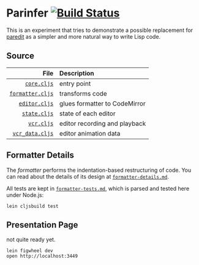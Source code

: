 # Parinfer [![Build Status](https://travis-ci.org/shaunlebron/parinfer.svg?branch=master)](https://travis-ci.org/shaunlebron/parinfer)

This is an experiment that tries to demonstrate a possible replacement for
[paredit] as a simpler and more natural way to write Lisp code.

[paredit]:http://danmidwood.com/content/2014/11/21/animated-paredit.html

## Source

| File  | Description  |
|------:|:-------------|
| [`core.cljs`] | entry point |
| [`formatter.cljs`] | transforms code |
| [`editor.cljs`] | glues formatter to CodeMirror |
| [`state.cljs`] | state of each editor |
| [`vcr.cljs`] | editor recording and playback |
| [`vcr_data.cljs`] | editor animation data |

[`core.cljs`]:src/parinfer/core.cljs
[`formatter.cljs`]:src/parinfer/formatter.cljs
[`editor.cljs`]:src/parinfer/editor.cljs
[`state.cljs`]:src/parinfer/state.cljs
[`vcr.cljs`]:src/parinfer/vcr.cljs
[`vcr_data.cljs`]:src/parinfer/vcr_data.cljs

## Formatter Details

The _formatter_ performs the indentation-based restructuring of code.
You can read about the details of its design at [`formatter-details.md`].

All tests are kept in [`formatter-tests.md`], which is parsed and tested here
under Node.js:

```
lein cljsbuild test
```

[`formatter-details.md`]:doc/formatter-details.md
[`formatter-tests.md`]:doc/formatter-tests.md

## Presentation Page

not quite ready yet.

```
lein figwheel dev
open http://localhost:3449
```
